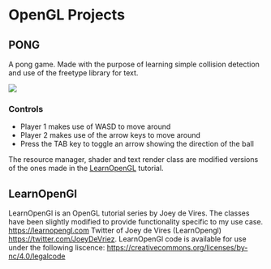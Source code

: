 # OpenGL Projects

## PONG

A pong game. Made with the purpose of learning simple collision detection and use of the freetype library for text.

![](https://user-images.githubusercontent.com/63361048/215310666-76ed4a5d-6bda-4903-b672-952a9cf813cd.png)


### Controls
 - Player 1 makes use of WASD to move around
 - Player 2 makes use of the arrow keys to move around
 - Press the TAB key to toggle an arrow showing the direction of the ball

The resource manager, shader and text render class are modified versions of the ones made in the [LearnOpenGL](#learnopengl) tutorial.




## LearnOpenGl 
LearnOpenGl is an OpenGL tutorial series by Joey de Vires.
The classes have been slightly modified to provide functionality specific to my use case.
https://learnopengl.com
Twitter of Joey de Vires (LearnOpengl)
https://twitter.com/JoeyDeVriez.
LearnOpenGl code is available for use under the following liscence:
https://creativecommons.org/licenses/by-nc/4.0/legalcode
